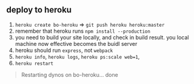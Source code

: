## deploy to heroku
1. `heroku create bo-heroku` => `git push heroku heroku:master`
2. remember that heroku runs `npm install --production`
3. you need to build your site locally, and check in build result. you local machine now effective becomes the buidl server
4. heroku should run `express`, not `webpack`
5. `heroku info`, `heroku logs`, `heroku ps:scale web=1`, 
6. `heroku restart`
>Restarting dynos on bo-heroku... done